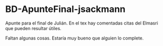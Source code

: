 # BD-ApunteFinal-jsackmann
Apunte para el final de Julián. En el tex hay comentadas citas del Elmasri que pueden resultar útiles. 

Faltan algunas cosas. Estaría muy bueno que alguien lo complete.


